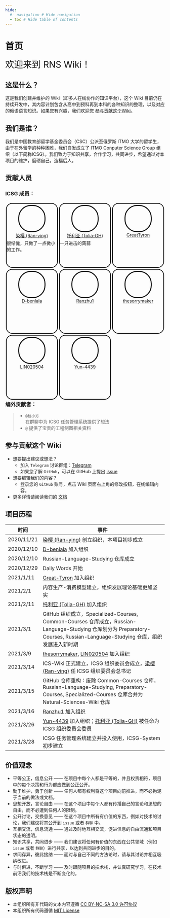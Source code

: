 ```yaml
--- 
hide: 
  #- navigation # Hide navigation 
  - toc # Hide table of contents 
---
```

<style>
    .headpic{
        width: 80px;
        height: 80px;
        background-size: cover;
        border-radius: 40px;
        border: 3px solid black;
        display: inline-block;
        margin: auto;
    }
    .headpicPanel {
        float: left;
        width: 100%;
    }
    @media screen and (min-width: 1000px) {
        .headpicPanel>div {
            width: 700px;
        }
    }
    @media screen and (max-width: 999px) {
        .headpicPanel>div {
            width: 100%;
        }
    }
    .headpicPanel>div>div{
        width: 160px;
        height: 200px;
        float: left;
        word-wrap: break-word;
        word-break: break-all;
        border-radius: 20px;
        border: 2px solid black;
        margin: 2px;
    }
    .headpicPanel>div>div>center{
        margin: 4px;
    }
</style>

# 首页
<span style="font-size:2em;font-style:bold;">欢迎来到 RNS Wiki！</span>

## 这是什么？

这是我们创建并维护的 Wiki（即多人在线协作的知识平台），这个 Wiki 目前仍在持续开发中，其内容计划包含从高中到预科再到本科的各种知识的整理，以及对应的俄语语言知识。如果您有兴趣，我们欢迎您 [参与贡献这个Wiki](#参与贡献这个-wiki)。

## 我们是谁？

我们是中国教育部留学基金委员会（CSC）公派至俄罗斯 ITMO 大学的留学生，由于在外留学的种种困难，我们自发成立了 ITMO Conputer Science Group 组织（以下简称ICSG）。我们致力于知识共享，合作学习，共同进步，希望通过对本项目的维护，磨砺自己，造福后人。

## 贡献人员

### ICSG 成员：

<div class="headpicPanel">
<div>
    <div>
        <center>
            <div class="headpic" style="background-image: url('img/headpic/Ran-ying.jpg');"></div><br />
            <a href="https://github.com/Ran-ying">染樱 (Ran-ying)</a>
        </center>
        <span>很惭愧，只做了一点微小的工作。</span>
    </div>
    <div>
        <center>
            <div class="headpic" style="background-image: url('img/headpic/Tolia-GH.jpg');"></div><br />
            <a href="https://github.com/Tolia-GH">托利亚 (Tolia-GH)</a>
        </center>
        <span>一只进击的蒟蒻 </span> 
    </div>
    <div>
        <center>
            <div class="headpic" style="background-image: url('img/headpic/GreatTyron.jpg');"></div><br />
            <a href="https://github.com/">GreatTyron</a>
        </center>
        <span></span> 
    </div>
    <div>
        <center>
            <div class="headpic" style="background-image: url('img/headpic/D-benlala.png');"></div><br />
            <a href="https://github.com/">D-benlala</a>
        </center>
        <span></span>
    </div>
    <div>
        <center>
            <div class="headpic" style="background-image: url('img/headpic/Ranzhu1.jpg');"></div><br />
            <a href="https://github.com/Ranzhu1">Ranzhu1</a>
        </center>
        <span></span>  
    </div>
    <div>
        <center>
            <div class="headpic" style="background-image: url('img/headpic/thesorrymaker.jpg');"></div><br />
            <a href="https://github.com/thesorrymaker">thesorrymaker</a>
        </center>
        <span></span>  
    </div>
    <div>
        <center>
            <div class="headpic" style="background-image: url('img/headpic/LIN020504.png');"></div><br />
            <a href="https://github.com/LIN020504">LIN020504</a>
        </center>
        <span></span>  
    </div>
    <div>
        <center>
            <div class="headpic" style="background-image: url('img/headpic/Yun-4439.jpg');"></div><br />
            <a href="https://github.com/Yun-4439">Yun-4439</a>
        </center>
        <span></span>  
    </div>
</div>
</div>


### 编外贡献者：
>- `@桂小方`  
>在群聊中为 ICSG 任务管理系统提供了想法
>- `@`
>提供了宝贵的工程制图相关资料

## 参与贡献这个 Wiki

- 想要提出建议或想法？
    - 加入 `Telegram` 讨论群组：[Telegram](https://t.me/ICSG_Official)
    - 如果您了解 `GitHub`，可以在 GitHub 上提出 [issue](https://github.com/ITMO-Computer-Science-Group/Natural-Sciences-Wiki/issues)
- 想要编辑我们的内容？
    - 登录您的 `GitHub` 账号，点击 Wiki 页面右上角的修改按钮，在线编辑内容。
- 更多详情请阅读我们的 [文档](Guide.md)

## 项目历程

| 时间 | 事件 |
|------|------|
| 2020/11/21 | [染樱 (Ran-ying)](https://github.com/Ran-ying) 创立组织，本项目初步成立 |
| 2020/12/10 | [D-benlala](https://github.com/D-benlala) 加入组织 |
| 2020/12/10 | Russian-Language-Studying 仓库成立 |
| 2020/12/29 | Daily Words 开始 |
| 2021/1/11 | [Great-Tyron](https://github.com/GreatTyron) 加入组织 |
| 2021/2/1 | 内容生产-消费模型建立，组织发展理论基础更加坚实 |
| 2021/2/11 | [托利亚 (Tolia-GH)](https://github.com/Tolia-GH) 加入组织 |
| 2021/3/1 | GitHub 组织成立，Specialized-Courses, Common-Courses 仓库成立，Russian-Language-Studying 仓库划分为 Preparatory-Courses, Russian-Language-Studying 仓库，组织发展进入新时期 |
| 2021/3/9 | [thesorrymaker](https://github.com/thesorrymaker), [LIN020504](https://github.com/LIN020504) 加入组织 |
| 2021/3/14 | ICS-Wiki 正式建立，ICSG 组织委员会成立，[染樱 (Ran-ying)](https://github.com/Ran-ying) 任 ICSG 组织委员会总书记 |
| 2021/3/15 | GitHub 仓库重构：废除 Common-Courses 仓库，Russian-Language-Studying, Preparatory-Courses, Specialized-Courses 仓库合并为 Natural-Sciences-Wiki 仓库 |
| 2021/3/16 | [Ranzhu1](https://github.com/Ranzhu1) 加入组织 |
| 2021/3/26 | [Yun-4439](https://github.com/Yun-4439) 加入组织；[托利亚 (Tolia-GH)](https://github.com/Tolia-GH) 被任命为 ICSG 组织委员会委员 |
| 2021/3/28 | ICSG 任务管理系统建立并投入使用，ICSG-System 初步建立 |

## 价值观念

- 平等公正，信息公开 —— 在项目中每个人都是平等的，并且权责相符，项目中的每个决策和行为都应做到公正公开。
- 勤于维护，勇于创新 —— 任何人都有权利将这个项目向前推进，而不必拘泥于当前的做法或文档。
- 思想开放，言论自由 —— 在这个项目中每个人都有传播自己的言论和思想的自由，而不必遭到任何人的限制。
- 公开讨论，交换意见 —— 在这个项目中所有有价值的东西，例如对技术的讨论，我们建议将其公开到 `issue` 或者 `群聊` 中。
- 互相交流，信息流通 —— 通过及时地互相交流，促进信息的自由流通和项目状态的透明。
- 知识共享，共同进步 —— 我们建议将任何有价值的东西在公共领域（例如 `issue` 或者 `群聊`）进行共享，以达到共同进步的目的。
- 求同存异，彼此接纳 —— 面对与自己不同的方法论时，请与其讨论并相互吸纳改进。
- 与时俱进，不断学习 —— 及时跟随项目的技术栈，并认真研究学习，在技术前沿我们的技术栈是不断变化的。

## 版权声明

- 本组织所有非代码的文本内容遵循 [CC BY-NC-SA 3.0 许可协议](https://creativecommons.org/licenses/by-nc-sa/3.0/deed.zh)
- 本组织所有代码遵循 [MIT License](https://opensource.org/licenses/mit-license.php)
